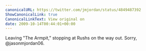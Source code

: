 ```yaml
---
canonicalURL: https://twitter.com/jmjordan/status/4849487392
ShowCanonicalLink: true
CanonicalLinkText: View original on
date: 2009-10-14T00:44:01+00:00
---
```

Leaving "The Armpit," stopping at Rushs on the way out. Sorry, @jasonmjordan06.